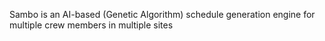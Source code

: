 Sambo is an AI-based (Genetic Algorithm) schedule generation engine for multiple crew members in multiple sites

